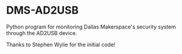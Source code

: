 DMS-AD2USB
==========

Python program for monitoring Dallas Makerspace's security system through the AD2USB device.

Thanks to Stephen Wylie for the initial code!
